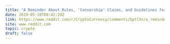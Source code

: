 ```yaml
---
title: "A Reminder About Rules, 'Censorship' Claims, and Guidelines for Success Posting on /r/Cryptocurrency"
date: 2019-05-18T00:42:29Z
link: https://www.reddit.com/r/CryptoCurrency/comments/bptl5n/a_reminder_about_rules_censorship_claims_and/?utm_medium=RSS&utm_source=hune
site: www.reddit.com
topic: crypto
draft: false
---
```


